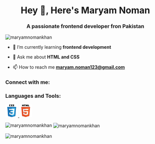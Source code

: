<h1 align="center">Hey 👋, Here's Maryam Noman</h1>
<h3 align="center">A passionate frontend developer fron Pakistan</h3>

<p align="left"> <img src="https://komarev.com/ghpvc/?username=maryamnomankhan&label=Profile%20views&color=0e75b6&style=flat" alt="maryamnomankhan" /> </p>

- 🌱 I’m currently learning **frontend development**

- 💬 Ask me about **HTML and CSS**

- 📫 How to reach me **maryam.noman123@gmail.com**

<h3 align="left">Connect with me:</h3>
<p align="left">
</p>

<h3 align="left">Languages and Tools:</h3>
<p align="left"> <a href="https://www.w3schools.com/css/" target="_blank" rel="noreferrer"> <img src="https://raw.githubusercontent.com/devicons/devicon/master/icons/css3/css3-original-wordmark.svg" alt="css3" width="40" height="40"/> </a> <a href="https://www.w3.org/html/" target="_blank" rel="noreferrer"> <img src="https://raw.githubusercontent.com/devicons/devicon/master/icons/html5/html5-original-wordmark.svg" alt="html5" width="40" height="40"/> </a> </p>

<p><img align="left" src="https://github-readme-stats.vercel.app/api/top-langs?username=maryamnomankhan&show_icons=true&locale=en&layout=compact" alt="maryamnomankhan" /></p>

<p>&nbsp;<img align="center" src="https://github-readme-stats.vercel.app/api?username=maryamnomankhan&show_icons=true&locale=en" alt="maryamnomankhan" /></p>

<p><img align="center" src="https://github-readme-streak-stats.herokuapp.com/?user=maryamnomankhan&" alt="maryamnomankhan" /></p>
